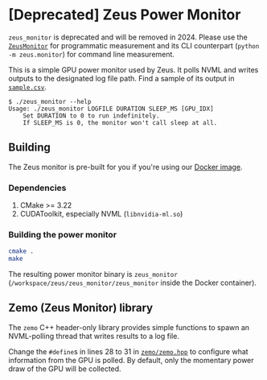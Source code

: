 # [Deprecated] Zeus Power Monitor

`zeus_monitor` is deprecated and will be removed in 2024.
Please use the [`ZeusMonitor`](https://ml.energy/zeus/reference/monitor/energy/#zeus.monitor.energy.ZeusMonitor) for programmatic measurement and its CLI counterpart (`python -m zeus.monitor`) for command line measurement.

This is a simple GPU power monitor used by Zeus.
It polls NVML and writes outputs to the designated log file path.
Find a sample of its output in [`sample.csv`](sample.csv).

```console
$ ./zeus_monitor --help
Usage: ./zeus_monitor LOGFILE DURATION SLEEP_MS [GPU_IDX]
    Set DURATION to 0 to run indefinitely.
    If SLEEP_MS is 0, the monitor won't call sleep at all.
```


## Building

The Zeus monitor is pre-built for you if you're using our [Docker image](https://ml.energy/zeus/getting_started/environment/).

### Dependencies

1. CMake >= 3.22
1. CUDAToolkit, especially NVML (`libnvidia-ml.so`)

### Building the power monitor

```sh
cmake .
make
```

The resulting power monitor binary is `zeus_monitor` (`/workspace/zeus/zeus_monitor/zeus_monitor` inside the Docker container).

## Zemo (Zeus Monitor) library

The `zemo` C++ header-only library provides simple functions to spawn an NVML-polling thread that writes results to a log file.

Change the `#define`s in lines 28 to 31 in [`zemo/zemo.hpp`](zemo/zemo.hpp) to configure what information from the GPU is polled.
By default, only the momentary power draw of the GPU will be collected.
